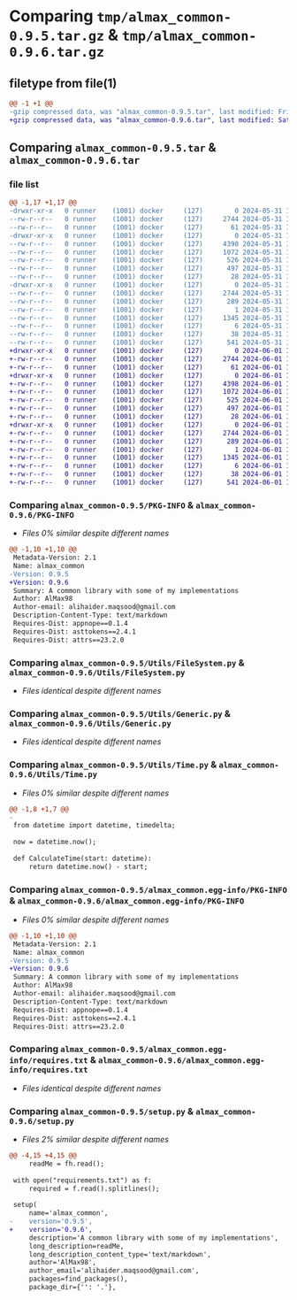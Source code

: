 # Comparing `tmp/almax_common-0.9.5.tar.gz` & `tmp/almax_common-0.9.6.tar.gz`

## filetype from file(1)

```diff
@@ -1 +1 @@
-gzip compressed data, was "almax_common-0.9.5.tar", last modified: Fri May 31 14:03:22 2024, max compression
+gzip compressed data, was "almax_common-0.9.6.tar", last modified: Sat Jun  1 13:49:42 2024, max compression
```

## Comparing `almax_common-0.9.5.tar` & `almax_common-0.9.6.tar`

### file list

```diff
@@ -1,17 +1,17 @@
-drwxr-xr-x   0 runner    (1001) docker     (127)        0 2024-05-31 14:03:22.778973 almax_common-0.9.5/
--rw-r--r--   0 runner    (1001) docker     (127)     2744 2024-05-31 14:03:22.778973 almax_common-0.9.5/PKG-INFO
--rw-r--r--   0 runner    (1001) docker     (127)       61 2024-05-31 14:02:58.000000 almax_common-0.9.5/README.md
-drwxr-xr-x   0 runner    (1001) docker     (127)        0 2024-05-31 14:03:22.778973 almax_common-0.9.5/Utils/
--rw-r--r--   0 runner    (1001) docker     (127)     4398 2024-05-31 14:02:58.000000 almax_common-0.9.5/Utils/FileSystem.py
--rw-r--r--   0 runner    (1001) docker     (127)     1072 2024-05-31 14:02:58.000000 almax_common-0.9.5/Utils/Generic.py
--rw-r--r--   0 runner    (1001) docker     (127)      526 2024-05-31 14:02:58.000000 almax_common-0.9.5/Utils/Time.py
--rw-r--r--   0 runner    (1001) docker     (127)      497 2024-05-31 14:02:58.000000 almax_common-0.9.5/Utils/Xml.py
--rw-r--r--   0 runner    (1001) docker     (127)       28 2024-05-31 14:02:58.000000 almax_common-0.9.5/Utils/__init__.py
-drwxr-xr-x   0 runner    (1001) docker     (127)        0 2024-05-31 14:03:22.778973 almax_common-0.9.5/almax_common.egg-info/
--rw-r--r--   0 runner    (1001) docker     (127)     2744 2024-05-31 14:03:22.000000 almax_common-0.9.5/almax_common.egg-info/PKG-INFO
--rw-r--r--   0 runner    (1001) docker     (127)      289 2024-05-31 14:03:22.000000 almax_common-0.9.5/almax_common.egg-info/SOURCES.txt
--rw-r--r--   0 runner    (1001) docker     (127)        1 2024-05-31 14:03:22.000000 almax_common-0.9.5/almax_common.egg-info/dependency_links.txt
--rw-r--r--   0 runner    (1001) docker     (127)     1345 2024-05-31 14:03:22.000000 almax_common-0.9.5/almax_common.egg-info/requires.txt
--rw-r--r--   0 runner    (1001) docker     (127)        6 2024-05-31 14:03:22.000000 almax_common-0.9.5/almax_common.egg-info/top_level.txt
--rw-r--r--   0 runner    (1001) docker     (127)       38 2024-05-31 14:03:22.778973 almax_common-0.9.5/setup.cfg
--rw-r--r--   0 runner    (1001) docker     (127)      541 2024-05-31 14:02:58.000000 almax_common-0.9.5/setup.py
+drwxr-xr-x   0 runner    (1001) docker     (127)        0 2024-06-01 13:49:42.961400 almax_common-0.9.6/
+-rw-r--r--   0 runner    (1001) docker     (127)     2744 2024-06-01 13:49:42.961400 almax_common-0.9.6/PKG-INFO
+-rw-r--r--   0 runner    (1001) docker     (127)       61 2024-06-01 13:49:16.000000 almax_common-0.9.6/README.md
+drwxr-xr-x   0 runner    (1001) docker     (127)        0 2024-06-01 13:49:42.961400 almax_common-0.9.6/Utils/
+-rw-r--r--   0 runner    (1001) docker     (127)     4398 2024-06-01 13:49:16.000000 almax_common-0.9.6/Utils/FileSystem.py
+-rw-r--r--   0 runner    (1001) docker     (127)     1072 2024-06-01 13:49:16.000000 almax_common-0.9.6/Utils/Generic.py
+-rw-r--r--   0 runner    (1001) docker     (127)      525 2024-06-01 13:49:16.000000 almax_common-0.9.6/Utils/Time.py
+-rw-r--r--   0 runner    (1001) docker     (127)      497 2024-06-01 13:49:16.000000 almax_common-0.9.6/Utils/Xml.py
+-rw-r--r--   0 runner    (1001) docker     (127)       28 2024-06-01 13:49:16.000000 almax_common-0.9.6/Utils/__init__.py
+drwxr-xr-x   0 runner    (1001) docker     (127)        0 2024-06-01 13:49:42.961400 almax_common-0.9.6/almax_common.egg-info/
+-rw-r--r--   0 runner    (1001) docker     (127)     2744 2024-06-01 13:49:42.000000 almax_common-0.9.6/almax_common.egg-info/PKG-INFO
+-rw-r--r--   0 runner    (1001) docker     (127)      289 2024-06-01 13:49:42.000000 almax_common-0.9.6/almax_common.egg-info/SOURCES.txt
+-rw-r--r--   0 runner    (1001) docker     (127)        1 2024-06-01 13:49:42.000000 almax_common-0.9.6/almax_common.egg-info/dependency_links.txt
+-rw-r--r--   0 runner    (1001) docker     (127)     1345 2024-06-01 13:49:42.000000 almax_common-0.9.6/almax_common.egg-info/requires.txt
+-rw-r--r--   0 runner    (1001) docker     (127)        6 2024-06-01 13:49:42.000000 almax_common-0.9.6/almax_common.egg-info/top_level.txt
+-rw-r--r--   0 runner    (1001) docker     (127)       38 2024-06-01 13:49:42.961400 almax_common-0.9.6/setup.cfg
+-rw-r--r--   0 runner    (1001) docker     (127)      541 2024-06-01 13:49:16.000000 almax_common-0.9.6/setup.py
```

### Comparing `almax_common-0.9.5/PKG-INFO` & `almax_common-0.9.6/PKG-INFO`

 * *Files 0% similar despite different names*

```diff
@@ -1,10 +1,10 @@
 Metadata-Version: 2.1
 Name: almax_common
-Version: 0.9.5
+Version: 0.9.6
 Summary: A common library with some of my implementations
 Author: AlMax98
 Author-email: alihaider.maqsood@gmail.com
 Description-Content-Type: text/markdown
 Requires-Dist: appnope==0.1.4
 Requires-Dist: asttokens==2.4.1
 Requires-Dist: attrs==23.2.0
```

### Comparing `almax_common-0.9.5/Utils/FileSystem.py` & `almax_common-0.9.6/Utils/FileSystem.py`

 * *Files identical despite different names*

### Comparing `almax_common-0.9.5/Utils/Generic.py` & `almax_common-0.9.6/Utils/Generic.py`

 * *Files identical despite different names*

### Comparing `almax_common-0.9.5/Utils/Time.py` & `almax_common-0.9.6/Utils/Time.py`

 * *Files 0% similar despite different names*

```diff
@@ -1,8 +1,7 @@
-
 from datetime import datetime, timedelta;
 
 now = datetime.now();
 
 def CalculateTime(start: datetime):
     return datetime.now() - start;
```

### Comparing `almax_common-0.9.5/almax_common.egg-info/PKG-INFO` & `almax_common-0.9.6/almax_common.egg-info/PKG-INFO`

 * *Files 0% similar despite different names*

```diff
@@ -1,10 +1,10 @@
 Metadata-Version: 2.1
 Name: almax_common
-Version: 0.9.5
+Version: 0.9.6
 Summary: A common library with some of my implementations
 Author: AlMax98
 Author-email: alihaider.maqsood@gmail.com
 Description-Content-Type: text/markdown
 Requires-Dist: appnope==0.1.4
 Requires-Dist: asttokens==2.4.1
 Requires-Dist: attrs==23.2.0
```

### Comparing `almax_common-0.9.5/almax_common.egg-info/requires.txt` & `almax_common-0.9.6/almax_common.egg-info/requires.txt`

 * *Files identical despite different names*

### Comparing `almax_common-0.9.5/setup.py` & `almax_common-0.9.6/setup.py`

 * *Files 2% similar despite different names*

```diff
@@ -4,15 +4,15 @@
     readMe = fh.read();
 
 with open("requirements.txt") as f:
     required = f.read().splitlines();
 
 setup(
     name='almax_common',
-    version='0.9.5',
+    version='0.9.6',
     description='A common library with some of my implementations',
     long_description=readMe,
     long_description_content_type='text/markdown',
     author='AlMax98',
     author_email='alihaider.maqsood@gmail.com',
     packages=find_packages(),
     package_dir={'': '.'},
```

